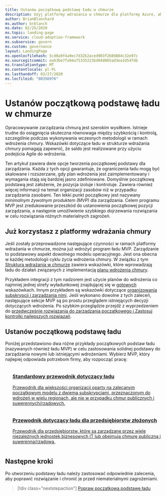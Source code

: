 ```yaml
---
title: Ustanów początkową podstawę ładu w chmurze
description: Użyj platformy wdrażania w chmurze dla platformy Azure, aby rozpocząć pracę z zasadami zarządzania chmurą, ustanawiając początkową podstawę zarządzania chmurą.
author: BrianBlanchard
ms.author: brblanch
ms.date: 02/25/2020
ms.topic: landing-page
ms.service: cloud-adoption-framework
ms.subservice: govern
ms.custom: governance
layout: LandingPage
ms.openlocfilehash: 5cd0a9f4a9ec7d32b2aced903f2689884c32e97c
ms.sourcegitcommit: ea63be7fa94a75335223bd84d065ad3ea1d54fdb
ms.translationtype: MT
ms.contentlocale: pl-PL
ms.lasthandoff: 03/27/2020
ms.locfileid: "80356976"
---
```

# <a name="establish-an-initial-cloud-governance-foundation"></a>Ustanów początkową podstawę ładu w chmurze

Opracowywanie zarządzania chmurą jest szerokim wysiłkiem. Istnieje trudne do osiągnięcia skuteczna równowaga między szybkością i kontrolą, szczególnie podczas wykonywania wczesnych metodologii w ramach wdrożenia chmury. Wskazówki dotyczące ładu w strukturze wdrażania chmury pomagają zapewnić, że saldo jest realizowane przy użyciu podejścia Agile do wdrożenia.

Ten artykuł zawiera dwie opcje tworzenia początkowej podstawy dla zarządzania. Każda z tych opcji gwarantuje, że ograniczenia ładu mogą być skalowane i rozszerzane, gdy plan wdrożenia jest zaimplementowany i wymagania stają się bardziej jasno zdefiniowane. Domyślnie początkową podstawą jest założenie, że pozycja izoluje i kontroluje. Zawiera również więcej informacji na temat organizacji zasobów niż w przypadku zarządzania zasobami. Ten lekki punkt początkowy jest nazywany _minimalnym żywotnym produktem (MVP)_ dla zarządzania. Celem programu MVP jest zredukowanie przeszkód do ustanowienia początkowej pozycji zarządzania, a następnie umożliwienie szybkiego dojrzewania rozwiązania w celu rozwiązania różnych materialnych zagrożeń.

## <a name="already-using-the-cloud-adoption-framework"></a>Już korzystasz z platformy wdrażania chmury

Jeśli zostały przeprowadzone następujące czynności w ramach platformy wdrażania w chmurze, można już wdrożyć program ładu MVP. Zarządzanie to podstawowy aspekt dowolnego modelu operacyjnego. Jest ona obecna w każdej metodologii cyklu życia wdrożenia chmury. W związku z tym [Struktura wdrażania w chmurze](../index.md) zawiera wskazówki, które wprowadzają ładu do działań związanych z implementacją [planu wdrożenia chmury](../plan/index.md).

Przykładem integracji z tym nadzorem jest użycie planów do wdrożenia co najmniej jednej strefy wyładunkowej znajdującej się w [gotowych](../ready/index.md) wskazówkach. Innym przykładem są wskazówki dotyczące [organizowania subskrypcji i zarządzania nimi](../ready/azure-best-practices/organize-subscriptions.md). Jeśli wykonano dowolne z tych zaleceń, następujące sekcje MVP są po prostu przeglądem istniejących decyzji dotyczących wdrożenia. Po szybkim przeglądzie przejdź z wyprzedzeniem do [przedwcześnie rozwiązania do zarządzania początkowego i Zastosuj kontrolki najlepszych rozwiązań](./foundation-improvements.md).

## <a name="establish-an-initial-governance-foundation"></a>Ustanów początkową podstawę ładu

Poniżej przedstawiono dwa różne przykłady początkowych podstaw ładu (nazywanych również ładu MVP) w celu zastosowania solidnej podstawy do zarządzania nowymi lub istniejącymi wdrożeniami. Wybierz MVP, który najlepiej odpowiada potrzebom firmy, aby rozpocząć pracę:

<!-- markdownlint-disable MD033 -->

<ul class="panelContent cardsZ">
<li style="display: flex; flex-direction: column;">
    <a href="./guides/standard/index.md" style="display: flex; flex-direction: column; flex: 1 0 auto;">
        <div class="cardSize" style="flex: 1 0 auto; display: flex;">
            <div class="cardPadding" style="display: flex;">
                <div class="card">
                    <div class="cardText">
                        <h3>Standardowy przewodnik dotyczący ładu</h3>
                        <p>Przewodnik dla większości organizacji oparty na zalecanym początkowym modelu z dwiema subskrypcjami, przeznaczonym do wdrożeń w wielu regionach, ale nie w przypadku chmur publicznych i suwerennych/rządowych.</p>
                    </div>
                </div>
            </div>
        </div>
    </a>
</li>
<li style="display: flex; flex-direction: column;">
    <a href="./guides/complex/index.md" style="display: flex; flex-direction: column; flex: 1 0 auto;">
        <div class="cardSize" style="flex: 1 0 auto; display: flex;">
            <div class="cardPadding" style="display: flex;">
                <div class="card">
                    <div class="cardText">
                        <h3>Przewodnik dotyczący ładu dla przedsiębiorstw złożonych</h3>
                        <p>Przewodnik dla przedsiębiorstw, które są zarządzane przez wiele niezależnych jednostek biznesowych IT lub obejmują chmurę publiczną i suwerenną/rządową.</p>
                    </div>
                </div>
            </div>
        </div>
    </a>
</li>
</ul>
<!-- markdownlint-enable MD033 -->

## <a name="next-steps"></a>Następne kroki

Po utworzeniu podstawy ładu należy zastosować odpowiednie zalecenia, aby poprawić rozwiązanie i chronić je przed niematerialnymi zagrożeniami.

> [!div class="nextstepaction"]
> [Popraw początkową podstawę ładu](./foundation-improvements.md)
